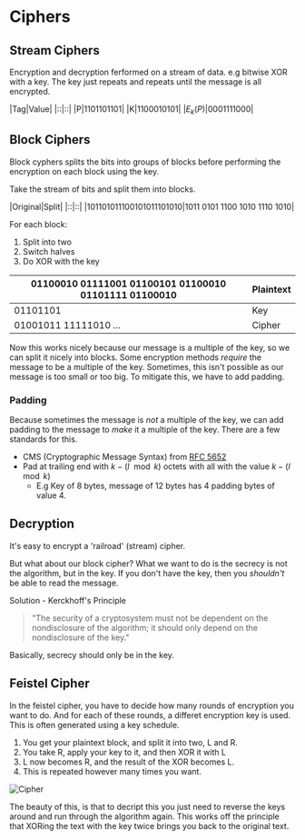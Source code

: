 # Ciphers

## Stream Ciphers

Encryption and decryption ferformed on a stream of data.
e.g bitwise XOR with a key. The key just repeats and repeats until the message is all encrypted.

|Tag|Value|
|::|::|
|P|1101101101|
|K|1100010101|
|$E_k(P)$|0001111000|

## Block Ciphers

Block cyphers splits the bits into groups of blocks before performing the encryption on each block using the key.

Take the stream of bits and split them into blocks.

|Original|Split|
|::|::|
|101101011100101011101010|1011 0101 1100 1010 1110 1010|

For each block:

1. Split into two
2. Switch halves
3. Do XOR with the key

| 01100010 01111001 01100101 01100010 01101111 01100010 | Plaintext |
| ----------------------------------------------------- | --------- |
| 01101101                                              | Key       |
| 01001011 11111010 ...                                 | Cipher    |

Now this works nicely because our message is a multiple of the key, so we can split it nicely into blocks. Some encryption methods *require* the message to be a multiple of the key. Sometimes, this isn't possible as our message is too small or too big. To mitigate this, we have to add padding.

### Padding

Because sometimes the message is *not* a multiple of the key, we can add padding to the message to *make* it a multiple of the key. There are a few standards for this.

* CMS (Cryptographic Message Syntax) from [RFC 5652](https://tools.ietf.org/html/rfc5652)
* Pad at trailing end with $k-(l \mod k)$ octets with all with the value $k- (l \mod k)$
  * E.g Key of 8 bytes, message of 12 bytes has 4 padding bytes of value 4.

## Decryption

It's easy to encrypt a 'railroad' (stream) cipher.

But what about our block cipher? What we want to do is the secrecy is not the algorithm, but in the key. If you don't have the key, then you *shouldn't* be able to read the message.

Solution - Kerckhoff's Principle

> "The security of a cryptosystem must not be dependent on the nondisclosure of the algorithm; it should only depend on the nondisclosure of the key."

Basically, secrecy should only be in the key.

## Feistel Cipher

In the feistel cipher, you have to decide how many rounds of encryption you want to do. And for each of these rounds, a differet encryption key is used. This is often generated using a key schedule.

1. You get your plaintext block, and split it into two, L and R.
2. You take R, apply your key to it, and then XOR it with L
3. L now becomes R, and the result of the XOR becomes L.
4. This is repeated however many times you want.

![Cipher](image-kfv3gk6o.png)

The beauty of this, is that to decript this you just need to reverse the keys around and run through the algorithm again. This works off the principle that XORing the text with the key twice brings you back to the original text.
